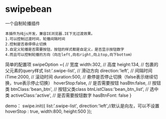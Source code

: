 # swipebean
一个自制轮播插件
	
	本插件为纯js开发，兼容IE浏览器.IE下无过渡效果。
	1.可以控制过渡时间，轮播间隔时间
	2.控制是否悬停停止切换
	3.自定义轮播是否需要按钮，按钮的样式都是自定义，是否显示按钮数字
	4.而且可以控制轮播的方向（向左left,向右right,向上top,向下bottom）

简单的配置项
swipeOption ={
		// 宽度
		width:302,
		// 高度
		height:134,
		// 包裹的父元素的query样式
		list:'.swipe-list',
		// 滑动方向
		direction:'left',
		// 间隔时间
		iTime:2000,
		// 滚动时间
		duration:500,
		// 悬停是否停止切换（false表示继续切换，true表示停止切换）
		hoverStop:false,
		// 是否需要按钮
		hasBtn:false,
		// 按钮类
		btnClass:'bean_btn',
		// 按钮父类class
		btnListClass:'bean_btn_list',
		// 选中类
		activeClass:'active',
		// 是否需要按钮数字
		hasBtnFont: false
	}

demo：
    swipe.init({
  		list:'.swipe-list',
  		direction:'left',//默认是向左，可以不设置
  		hoverStop : true,
  		width:800,
  		height:500
  	});
